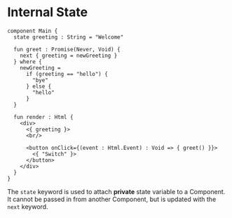 # Internal State

```text
component Main {
  state greeting : String = "Welcome"

  fun greet : Promise(Never, Void) {
    next { greeting = newGreeting }
  } where {
    newGreeting =
      if (greeting == "hello") {
        "bye"
      } else {
        "hello"
      }
  }

  fun render : Html {
    <div>
      <{ greeting }>
      <br/>

      <button onClick={(event : Html.Event) : Void => { greet() }}>
        <{ "Switch" }>
      </button>
    </div>
  }
}
```

The `state` keyword is used to attach **private** state variable to a Component. It cannot be passed in from another Component, but is updated with the `next` keyword.

